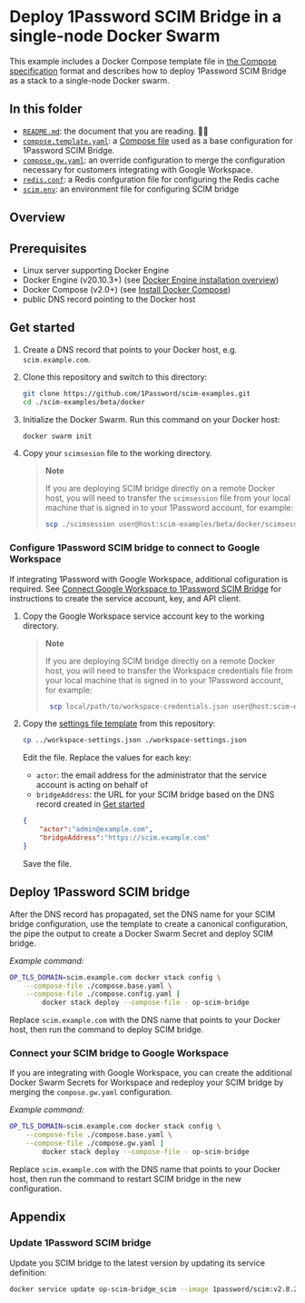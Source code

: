 # Deploy 1Password SCIM Bridge in a single-node Docker Swarm

This example includes a Docker Compose template file in [the Compose specification](https://docs.docker.com/compose/compose-file/) format and describes how to deploy 1Password SCIM Bridge as a stack to a single-node Docker swarm.

## In this folder

- [`README.md`](./README.md): the document that you are reading. 👋😃
- [`compose.template.yaml`](./compose.template.yaml): a [Compose file](https://docs.docker.com/compose/compose-file/03-compose-file/) used as a base configuration for 1Password SCIM Bridge.
- [`compose.gw.yaml`](./compose.gw.yaml): an override configuration to merge the configuration necessary for customers integrating with Google Workspace.
- [`redis.conf`](./redis.conf): a Redis confguration file for configuring the Redis cache
- [`scim.env`](./scim.env): an environment file for configuring SCIM bridge

## Overview

## Prerequisites

- Linux server supporting Docker Engine
- Docker Engine (v20.10.3+) (see [Docker Engine installation overview](https://docs.docker.com/engine/install/#server))
- Docker Compose (v2.0+) (see [Install Docker Compose](https://docs.docker.com/compose/install/))
- public DNS record pointing to the Docker host

## Get started

1. Create a DNS record that points to your Docker host, e.g. `scim.example.com`.

2. Clone this repository and switch to this directory:

    ```sh
    git clone https://github.com/1Password/scim-examples.git
    cd ./scim-examples/beta/docker
    ```

3. Initialize the Docker Swarm. Run this command on your Docker host:

   ```sh
   docker swarm init
   ```

4. Copy your `scimsesion` file to the working directory.

   > **Note**
   >
   > If you are deploying SCIM bridge directly on a remote Docker host, you will need to transfer the `scimsession` file
   > from your local machine that is signed in to your 1Password account, for example:
   >
   > ```sh
   > scp ./scimsession user@host:scim-examples/beta/docker/scimsession
   > ```

### Configure 1Password SCIM bridge to connect to Google Workspace

If integrating 1Password with Google Workspace, additional cofiguration is required. See [Connect Google Workspace to 1Password SCIM Bridge](https://support.1password.com/scim-google-workspace/#step-1-create-a-google-service-account-key-and-api-client) for instructions to create the service account, key, and API client.

1. Copy the Google Workspace service account key to the working directory.

   > **Note**
   >
   > If you are deploying SCIM bridge directly on a remote Docker host, you will need to transfer the Workspace credentials file
   > from your local machine that is signed in to your 1Password account, for example:
   >
   > ```sh
   >  scp local/path/to/workspace-credentials.json user@host:scim-examples/beta/docker/workspace-credentials.json
   > ```

2. Copy the [settings file template](/beta/workspace-settings.json) from this repository:

    ```sh
    cp ../workspace-settings.json ./workspace-settings.json
    ```

    Edit the file. Replace the values for each key:

    - `actor`: the email address for the administrator that the service account is acting on behalf of
    - `bridgeAddress`: the URL for your SCIM bridge based on the DNS record created in [Get started](#get-started)

    ```json
    {
        "actor":"admin@example.com",
        "bridgeAddress":"https://scim.example.com"
    }
    ```

    Save the file.

## Deploy 1Password SCIM bridge

After the DNS record has propagated, set the DNS name for your SCIM bridge configuration, use the template to create a canonical configuration, the pipe the output to create a Docker Swarm Secret and deploy SCIM bridge.

*Example command:*

```sh
OP_TLS_DOMAIN=scim.example.com docker stack config \
    --compose-file ./compose.base.yaml \
    --compose-file ./compose.config.yaml |
        docker stack deploy --compose-file - op-scim-bridge
```

Replace `scim.example.com` with the DNS name that points to your Docker host, then run the command to deploy SCIM bridge.

### Connect your SCIM bridge to Google Workspace

If you are integrating with Google Workspace, you can create the additional Docker Swarm Secrets for Workspace and redeploy your SCIM bridge by merging the `compose.gw.yaml` configuration.

*Example command:*

```sh
OP_TLS_DOMAIN=scim.example.com docker stack config \
    --compose-file ./compose.base.yaml \
    --compose-file ./compose.gw.yaml |
        docker stack deploy --compose-file - op-scim-bridge
```

Replace `scim.example.com` with the DNS name that points to your Docker host, then run the command to restart SCIM bridge in the new configuration.

## Appendix

### Update 1Password SCIM bridge

Update you SCIM bridge to the latest version by updating its service definition:

```sh
docker service update op-scim-bridge_scim --image 1password/scim:v2.8.2
```
